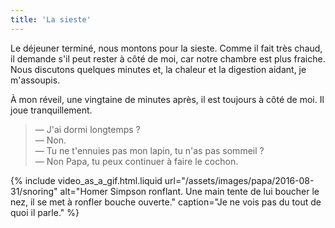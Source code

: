 ```yaml
---
title: 'La sieste'
---
```


Le déjeuner terminé, nous montons pour la sieste. Comme il fait très chaud, il
demande s'il peut rester à côté de moi, car notre chambre est plus fraiche. Nous
discutons quelques minutes et, la chaleur et la digestion aidant, je m'assoupis.

<!-- more -->

À mon réveil, une vingtaine de minutes après, il est toujours à côté de moi. Il
joue tranquillement.

> — J'ai dormi longtemps ?  
> — Non.  
> — Tu ne t'ennuies pas mon lapin, tu n'as pas sommeil ?  
> — Non Papa, tu peux continuer à faire le cochon.

{% include video_as_a_gif.html.liquid
url="/assets/images/papa/2016-08-31/snoring"
alt="Homer Simpson ronflant. Une main tente de lui boucher le nez, il se met à ronfler bouche ouverte."
caption="Je ne vois pas du tout de quoi il parle."
%}
